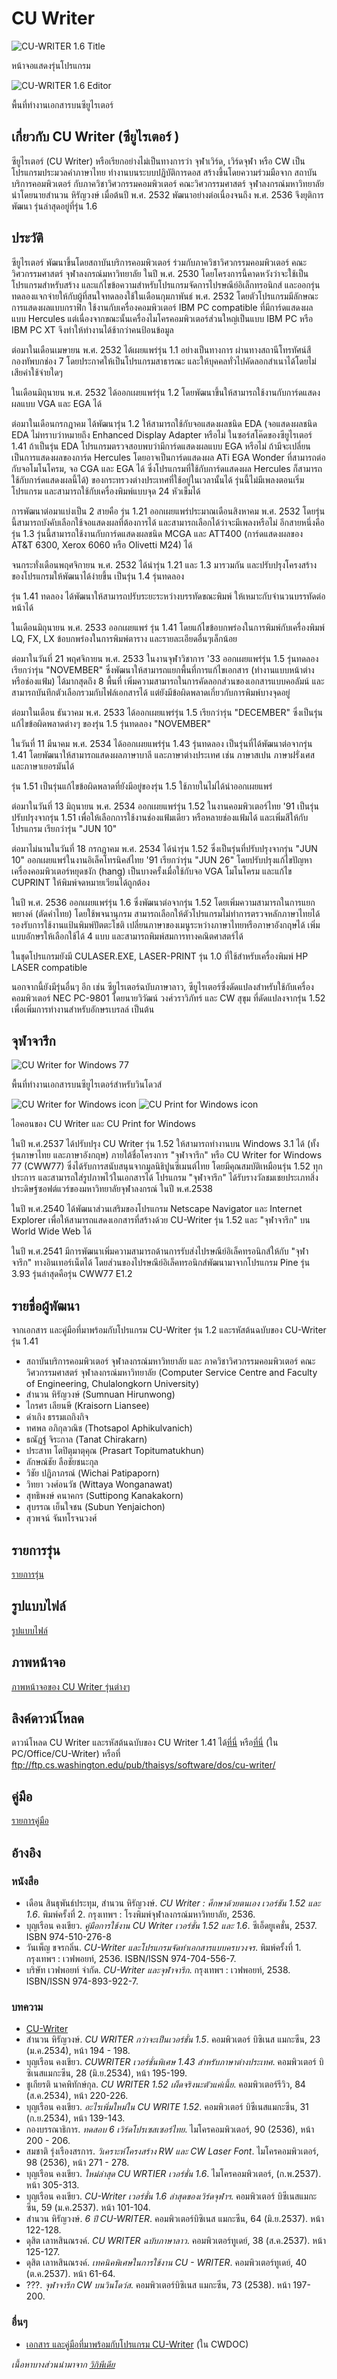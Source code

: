 # CU Writer

![CU-WRITER 1.6 Title](./resources/CU-WRITER_1.6_1993-12-14.png)

หน้าจอแสดงรุ่นโปรแกรม

![CU-WRITER 1.6 Editor](./resources/cw1.6_editor.png)

พื้นที่ทำงานเอกสารบนซียูไรเตอร์

## เกี่ยวกับ CU Writer (ซียูไรเตอร์ )

ซียูไรเตอร์ (CU Writer) หรือเรียกอย่างไม่เป็นทางการว่า จุฬาเวิร์ด, เวิร์ดจุฬา หรือ CW เป็นโปรแกรมประมวลคำภาษาไทย ทำงานบนระบบปฏิบัติการดอส สร้างขึ้นโดยความร่วมมือจาก สถาบันบริการคอมพิวเตอร์ กับภาควิชาวิศวกรรมคอมพิวเตอร์ คณะวิศวกรรมศาสตร์ จุฬาลงกรณ์มหาวิทยาลัย นำโดยนายสำนวน หิรัญวงษ์ เมื่อต้นปี พ.ศ. 2532 พัฒนาอย่างต่อเนื่องจนถึง พ.ศ. 2536 จึงยุติการพัฒนา รุ่นล่าสุดอยู่ที่รุ่น 1.6

## ประวัติ
ซียูไรเตอร์ พัฒนาขึ้นโดยสถาบันบริการคอมพิวเตอร์ ร่วมกับภาควิชาวิศวกรรมคอมพิวเตอร์ คณะวิศวกรรมศาสตร์ จุฬาลงกรณ์มหาวิทยาลัย ในปี พ.ศ. 2530 โดยโครงการนี้คาดหวังว่าจะใช้เป็นโปรแกรมสำหรับสร้าง และแก้ไขข้อความสำหรับโปรแกรมจัดการไปรษณีย์อิเล็กทรอนิกส์ และออกรุ่นทดลองแจกจ่ายให้กับผู้ที่สนใจทดลองใช้ในเดือนกุมภาพันธ์ พ.ศ. 2532 โดยตัวโปรแกรมมีลักษณะการแสดงผลแบบกราฟิก ใช้งานกับเครื่องคอมพิวเตอร์ IBM PC compatible ที่มีการ์ดแสดงผลแบบ Hercules แต่เนื่องจากขณะนั้นเครื่องไมโครคอมพิวเตอร์ส่วนใหญ่เป็นแบบ IBM PC หรือ IBM PC XT จึงทำให้ทำงานได้ช้ากว่าคนป้อนข้อมูล

ต่อมาในเดือนเมษายน พ.ศ. 2532 ได้เผยแพร่รุ่น 1.1 อย่างเป็นทางการ ผ่านทางสถานีโทรทัศน์สีกองทัพบกช่อง 7 โดยประกาศให้เป็นโปรแกรมสาธารณะ และให้บุคคลทั่วไปคัดลอกสำเนาได้โดยไม่เสียค่าใช้จ่ายใดๆ

ในเดือนมิถุนายน พ.ศ. 2532 ได้ออกเผยแพร่รุ่น 1.2 โดยพัฒนาขึ้นให้สามารถใช้งานกับการ์ดแสดงผลแบบ VGA และ EGA ได้

ต่อมาในเดือนกรกฎาคม ได้พัฒนารุ่น 1.2 ให้สามารถใช้กับจอแสดงผลชนิด EDA (จอแสดงผลชนิด EDA ไม่ทราบว่าหมายถึง Enhanced Display Adapter หรือไม่ ในซอร์สโค๊ดของซียูไรเตอร์ 1.41 ถ้าเป็นรุ่น EDA โปรแกรมตรวจสอบพบว่ามีการ์ดแสดงผลแบบ EGA หรือไม่ ถ้ามีจะเปลี่ยนเป็นการแสดงผลของการ์ด Hercules โดยอาจเป็นการ์ดแสดงผล ATi EGA Wonder ที่สามารถต่อกับจอโมโนโครม, จอ CGA และ EGA ได้ ซึ่งโปรแกรมที่ใช้กับการ์ดแสดงผล Hercules ก็สามารถใช้กับการ์ดแสดงผลนี้ได้) ของกระทรวงต่างประเทศที่ใช้อยู่ในเวลานั้นได้ รุ่นนี้ไม่มีเพลงตอนเริ่มโปรแกรม และสามารถใช้กับเครื่องพิมพ์แบบจุด 24 หัวเข็มได้

การพัฒนาต่อมาแบ่งเป็น 2 สายคือ รุ่น 1.21 ออกเผยแพร่ประมาณเดือนสิงหาคม พ.ศ. 2532 โดยรุ่นนี้สามารถบังคับเลือกใช้จอแสดงผลที่ต้องการได้ และสามารถเลือกได้ว่าจะมีเพลงหรือไม่ อีกสายหนึ่งคือ รุ่น 1.3 รุ่นนี้สามารถใช้งานกับการ์ดแสดงผลชนิด MCGA และ ATT400 (การ์ดแสดงผลของ AT&T 6300, Xerox 6060 หรือ Olivetti M24) ได้

จนกระทั่งเดือนพฤศจิกายน พ.ศ. 2532 ได้นำรุ่น 1.21 และ 1.3 มารวมกัน และปรับปรุงโครงสร้างของโปรแกรมให้พัฒนาได้ง่ายขึ้น เป็นรุ่น 1.4 รุ่นทดลอง

รุ่น 1.41 ทดลอง ได้พัฒนาให้สามารถปรับระยะระหว่างบรรทัดขณะพิมพ์ ให้เหมาะกับจำนวนบรรทัดต่อหน้าได้

ในเดือนมิถุนายน พ.ศ. 2533 ออกเผยแพร่ รุ่น 1.41 โดยแก้ไขข้อบกพร่องในการพิมพ์กับเครื่องพิมพ์ LQ, FX, LX ข้อบกพร่องในการพิมพ์ตาราง และรายละเอียดอื่นๆเล็กน้อย

ต่อมาในวันที่ 21 พฤศจิกายน พ.ศ. 2533 ในงานจุฬาวิชาการ '33 ออกเผยแพร่รุ่น 1.5 รุ่นทดลอง เรียกว่ารุ่น "NOVEMBER" ซึ่งพัฒนาให้สามารถแยกพื้นที่การแก้ไขเอกสาร  (ทำงานแบบหน้าต่างหรือช่องแฟ้ม) ได้มากสุดถึง 8 พื้นที่ เพิ่มความสามารถในการคัดลอกส่วนของเอกสารแบบคอลัมน์  และสามารถบันทึกตัวเลือกรวมกับไฟล์เอกสารได้ แต่ยังมีข้อผิดพลาดเกี่ยวกับการพิมพ์บางจุดอยู่

ต่อมาในเดือน ธันวาคม พ.ศ. 2533 ได้ออกเผยแพร่รุ่น 1.5 เรียกว่ารุ่น "DECEMBER" ซึ่งเป็นรุ่นแก้ไขข้อผิดพลาดต่างๆ ของรุ่น 1.5 รุ่นทดลอง "NOVEMBER"

ในวันที่ 11 มีนาคม พ.ศ. 2534 ได้ออกเผยแพร่รุ่น 1.43 รุ่นทดลอง เป็นรุ่นที่ได้พัฒนาต่อจากรุ่น 1.41 โดยพัฒนาให้สามารถแสดงผลภาษาบาลี และภาษาต่างประเทศ เช่น ภาษาสเปน ภาษาฝรั่งเศส และภาษาเยอรมันได้

รุ่น 1.51 เป็นรุ่นแก้ไขข้อผิดพลาดที่ยังมีอยู่ของรุ่น 1.5 ใช้ภายในไม่ได้นำออกเผยแพร่

ต่อมาในวันที่ 13 มิถุนายน พ.ศ. 2534 ออกเผยแพร่รุ่น 1.52 ในงานคอมพิวเตอร์ไทย '91 เป็นรุ่นปรับปรุงจากรุ่น 1.51 เพื่อให้เลือกการใช้งานช่องแฟ้มเดียว หรือหลายช่องแฟ้มได้ และเพิ่มสีให้กับโปรแกรม เรียกว่ารุ่น "JUN 10"

ต่อมาไม่นานในวันที่ 18 กรกฎาคม พ.ศ. 2534 ได้นำรุ่น 1.52 ซึ่งเป็นรุ่นที่ปรับปรุงจากรุ่น  "JUN 10" ออกเผยแพร่ในงานอิเล็คโทรนิคส์ไทย '91 เรียกว่ารุ่น "JUN 26" โดยปรับปรุงแก้ไขปัญหาเครื่องคอมพิวเตอร์หยุดชงัก (hang) เป็นบางครั้งเมื่อใช้กับจอ VGA โมโนโครม และแก้ไข CUPRINT ให้พิมพ์จดหมายเวียนได้ถูกต้อง

ในปี พ.ศ. 2536 ออกเผยแพร่รุ่น 1.6 ซึ่งพัฒนาต่อจากรุ่น 1.52 โดยเพิ่มความสามารถในการแยกพยางค์ (ตัดคำไทย) โดยใช้พจนานุกรม  สามารถเลือกให้ตัวโปรแกรมไม่ทำการตรวจหลักภาษาไทยได้ รองรับการใช้งานแป้นพิมพ์ปัตตะโชติ เปลี่ยนภาษาของเมนูระหว่างภาษาไทยหรือภาษาอังกฤษได้ เพิ่มแบบอักษรให้เลือกใช้ได้ 4 แบบ และสามารถพิมพ์สมการทางคณิตศาสตร์ได้

ในชุดโปรแกรมยังมี CULASER.EXE, LASER-PRINT รุ่น 1.0 ที่ใช้สำหรับเครื่องพิมพ์ HP LASER compatible

นอกจากนี้ยังมีรุ่นอื่นๆ อีก เช่น ซียูไรเตอร์ฉบับภาษาลาว, ซียูไรเตอร์ซึ่งดัดแปลงสำหรับใช้กับเครื่องคอมพิวเตอร์ NEC PC-9801 โดยนายวิวัฒน์  วงศ์วราวิภัทร์ และ CW สุขุม ที่ดัดแปลงจากรุ่น 1.52 เพื่อเพิ่มการทำงานสำหรับอักษรเบรลล์ เป็นต้น

## จุฬาจารึก

![CU Writer for Windows 77](./resources/CWW77.png)

พื้นที่ทำงานเอกสารบนซียูไรเตอร์สำหรับวินโดวส์

![CU Writer for Windows icon](./resources/CWW_icon.png) ![CU Print for Windows icon](./resources/CWWPRINT_icon.png)

ไอคอนของ CU Writer และ CU Print for Windows

ในปี พ.ศ.2537 ได้ปรับปรุง CU Writer รุ่น 1.52 ให้สามารถทำงานบน Windows 3.1 ได้ (ทั้งรุ่นภาษาไทย และภาษาอังกฤษ) ภายใต้ชื่อโครงการ "จุฬาจารึก" หรือ CU Writer for Windows 77 (CWW77) ซึ่งได้รับการสนับสนุนจากมูลนิธิปูนซีเมนต์ไทย โดยมีคุณสมบัติเหมือนรุ่น 1.52 ทุกประการ และสามารถใส่รูปภาพไว้ในเอกสารได้ โปรแกรม "จุฬาจารึก" ได้รับรางวัลชมเชยประเภทสิ่งประดิษฐ์ซอฟต์แวร์ของมหาวิทยาลัยจุฬาลงกรณ์ ในปี พ.ศ.2538

ในปี พ.ศ.2540 ได้พัฒนาส่วนเสริมของโปรแกรม Netscape Navigator และ Internet Explorer เพื่อให้สามารถแสดงเอกสารที่สร้างด้วย CU-Writer รุ่น 1.52 และ "จุฬาจารึก" บน World Wide Web ได้

ในปี พ.ศ.2541 มีการพัฒนาเพิ่มความสามารถด้านการรับส่งไปรษณีย์อิเล็คทรอนิกส์ให้กับ "จุฬาจารึก" ทางอินเทอร์เน็ตได้  โดยส่วนของไปรษณีย์อิเล็คทรอนิกส์พัฒนามาจากโปรแกรม Pine รุ่น 3.93 รุ่นล่าสุดคือรุ่น CWW77 E1.2

## รายชื่อผู้พัฒนา
จากเอกสาร และคู่มือที่มาพร้อมกับโปรแกรม CU-Writer รุ่น 1.2 และรหัสต้นฉบับของ CU-Writer รุ่น 1.41

* สถาบันบริการคอมพิวเตอร์ จุฬาลงกรณ์มหาวิทยาลัย และ ภาควิชาวิศวกรรมคอมพิวเตอร์ คณะวิศวกรรมศาสตร์ จุฬาลงกรณ์มหาวิทยาลัย
(Computer Service Centre and Faculty of Engineering, Chulalongkorn University)
* สำนวน หิรัญวงษ์ 
(Sumnuan Hirunwong)
* ไกรศร เลียนษี
(Kraisorn  Liansee)
* ดำเกิง ธรรมเถกิงกิจ
* ทศพล อภิกุลวณิช
(Thotsapol Aphikulvanich)
* ธณัฎฐ์ จิระกาล
(Tanat Chirakarn)
* ประสาท โตปิตุมาตุคุณ
(Prasart Topitumatukhun)
* ลักษณ์ชัย ลือชัยชนะกุล
* วิชัย ปฏิภาภรณ์
(Wichai Patipaporn)
* วิทยา วงศ์อนวัช
(Wittaya Wonganawat)
* สุทธิพงษ์ คนาคกร
(Suttipong Kanakakorn)
* สุบรรณ เย็นใจชน
(Subun Yenjaichon)
* สุวพจน์ จันทโรจนวงศ์

## รายการรุ่น
[รายการรุ่น](https://github.com/kytulendu/CW141/wiki/CU-Writer-Version-Listing)

## รูปแบบไฟล์
[รูปแบบไฟล์](fmt_CU-Writer.md)

## ภาพหน้าจอ
[ภาพหน้าจอของ CU Writer รุ่นต่างๆ](https://github.com/kytulendu/CW141/wiki/Screenshot)

## ลิงค์ดาวน์โหลด
ดาวน์โหลด CU Writer และรหัสต้นฉบับของ CU Writer 1.41 ได้[ที่นี่](https://archive.org/details/cu-writer)
หรือ[ที่นี่](https://mega.nz/folder/n9MDlbhB#33wlBLjLgh_tTo7NVkcxRQ) (ใน PC/Office/CU-Writer)
หรือที่ ftp://ftp.cs.washington.edu/pub/thaisys/software/dos/cu-writer/

## คู่มือ
[รายการคู่มือ](https://github.com/kytulendu/CW141/wiki/CU-Writer-Manual)

## อ้างอิง

### หนังสือ
* เดือน สินธุพันธ์ประทุม, สำนวน หิรัญวงษ์. *CU Writer : ศึกษาด้วยตนเอง เวอร์ชัน 1.52 และ 1.6*. พิมพ์ครั้งที่ 2. กรุงเทพฯ : โรงพิมพ์จุฬาลงกรณ์มหาวิทยาลัย, 2536.
* บุญเรือน คงเขียว. *คู่มือการใช้งาน CU Writer เวอร์ชั่น 1.52 และ 1.6*. ซีเอ็ดยูเคชั่น, 2537. ISBN 974-510-276-8
* วันเพ็ญ ขจรกลิ่น. *CU-Writer และโปรแกรมจัดทำเอกสารแบบครบวงจร*. พิมพ์ครั้งที่ 1. กรุงเทพฯ : เวฟพอยท์, 2536. ISBN/ISSN 974-704-556-7.
* บริษัท เวฟพอยท์ จำกัด. *CU-Writer และจุฬาจารึก*. กรุงเทพฯ : เวฟพอยท์, 2538. ISBN/ISSN 974-893-922-7.

### บทความ
* [CU-Writer](http://www.cp.eng.chula.ac.th/~pizzanu/temp/cuwriter.pdf)
* สำนวน หิรัญวงษ์. *CU WRITER กว่าจะเป็นเวอร์ชั่น 1.5*. คอมพิวเตอร์ บิซิเนส แมกะซีน, 23 (ม.ค.2534), หน้า 194 - 198.
* บุญเรือน คงเขียว. *CUWRITER เวอร์ชั่นพิเศษ 1.43 สำหรับภาษาต่างประเทศ*. คอมพิวเตอร์ บิซิเนสแมกะซีน, 28 (มิ.ย.2534), หน้า 195-199.
* ชูเกียรติ นาคพิทักษ์กุล. *CU WRITER 1.52 เผ็ดจริงนะตัวแค่เนี้ย*. คอมพิวเตอร์รีวิว, 84 (ส.ค.2534), หน้า 220-226.
* บุญเรือน คงเขียว. *อะไรเพิ่มใหม่ใน CU WRITE 1.52*. คอมพิวเตอร์ บิซีเนสแมกะซีน, 31 (ก.ย.2534), หน้า 139-143.
* กองบรรณาธิการ. *ทดสอบ 6 เวิร์ดโปรเซสเซอร์ไทย*. ไมโครคอมพิวเตอร์, 90 (2536), หน้า 200 - 206.
* สมชาติ รุ่งเรืองสรการ. *วิเคราะห์โครงสร้าง RW และ CW Laser Font*. ไมโครคอมพิวเตอร์, 98 (2536), หน้า 271 - 278.
* บุญเรือน คงเขียว. *ใหม่ล่าสุด CU WRTIER เวอร์ชั่น 1.6*. ไมโครคอมพิวเตอร์, (ก.พ.2537). หน้า 305-313.
* บุญเรือน คงเขียว. *CU-Writer เวอร์ชั่น 1.6 ล่าสุดของเวิร์ดจุฬาฯ*. คอมพิวเตอร์ บิซีเนสแมกะซีน, 59 (ม.ค.2537). หน้า 101-104.
* สำนวน หิรัญวงษ์. *6 ปี CU-WRITER*. คอมพิวเตอร์บิซิเนส แมกะซีน, 64 (มิ.ย.2537). หน้า 122-128.
* ดุสิต เลาหสินณรงค์. *CU WRITER ฉบับภาษาลาว*. คอมพิวเตอร์ทูเดย์, 38 (ส.ค.2537). หน้า 125-127.
* ดุสิต เลาหสินณรงค์. *เทคนิคพิเศษในการใช้งาน CU - WRITER*. คอมพิวเตอร์ทูเดย์, 40 (ต.ค.2537). หน้า 61-64.
* ???. *จุฬาจารึก CW บนวินโดว์ส*. คอมพิวเตอร์บิซิเนส แมกะซีน, 73 (2538). หน้า 197-200.

### อื่นๆ
* [เอกสาร และคู่มือที่มาพร้อมกับโปรแกรม CU-Writer](https://archive.org/details/cu-writer) (ใน CWDOC)

_เนื้อหาบางส่วนนำมาจาก [วิกิพีเดีย](https://th.wikipedia.org/wiki/%E0%B8%8B%E0%B8%B5%E0%B8%A2%E0%B8%B9%E0%B9%84%E0%B8%A3%E0%B9%80%E0%B8%95%E0%B8%AD%E0%B8%A3%E0%B9%8C)_
